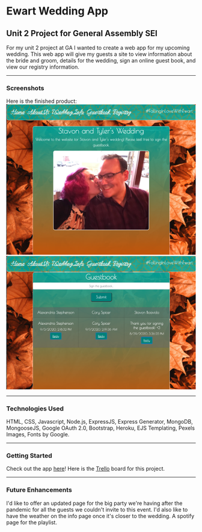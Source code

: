# Ewart Wedding App
## Unit 2 Project for General Assembly SEI

For my unit 2 project at GA I wanted to create a web app for my upcoming wedding. This web app will give my guests a site to view information about the bride and groom, details for the wedding, sign an online guest book, and view our registry information.

-------------------------------

### Screenshots

Here is the finished product:
![home](public/images/done1.png "home")
![Guestbook](public/images/done2.png "guestbook")

-------------------------------

### Technologies Used

HTML, CSS, Javascript, Node.js, ExpressJS, Express Generator, MongoDB, MongooseJS, Google OAuth 2.0, Bootstrap, Heroku, EJS Templating, Pexels Images, Fonts by Google.

-------------------------------

### Getting Started
Check out the app [here](https://ewart-wedding.herokuapp.com/)!
Here is the [Trello](https://trello.com/b/uyQfSNOd/wedding-app) board for this project.

-------------------------------

### Future Enhancements

I'd like to offer an updated page for the big party we're having after the pandemic for all the guests we couldn't invite to this event.
I'd also like to have the weather on the info page once it's closer to the wedding.
A spotify page for the playlist.